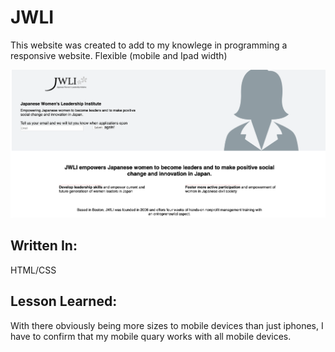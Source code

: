 # JWLI

This website was created to add to my knowlege in programming a responsive website. 
Flexible (mobile and Ipad width)

![alt tag](jwliSS.png)

## Written In:
HTML/CSS

## Lesson Learned: 
With there obviously being more sizes to mobile devices than just iphones, I have to confirm that my mobile quary works with all mobile devices. 
